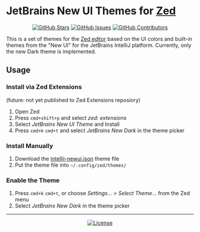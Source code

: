 # JetBrains New UI Themes for [Zed](https://zed.dev/)

<p align="center">
	<a href="https://github.com/kpitt/zed-theme-intellij-newui/stargazers"><img alt="GitHub Stars" src="https://img.shields.io/github/stars/kpitt/zed-theme-intellij-newui?style=for-the-badge&labelColor=393B40&color=3574F0"></a>
	<a href="https://github.com/kpitt/zed-theme-intellij-newui/issues"><img alt="GitHub Issues" src="https://img.shields.io/github/issues/kpitt/zed-theme-intellij-newui?style=for-the-badge&labelColor=393B40&color=BD5757"></a>
	<a href="https://github.com/kpitt/zed-theme-intellij-newui/contributors"><img alt="GitHub Contributors" src="https://img.shields.io/github/contributors/kpitt/zed-theme-intellij-newui?style=for-the-badge&labelColor=393B40&color=24A394"></a>
</p>

This is a set of themes for the [Zed editor](https://zed.dev/) based on the UI colors and built-in themes from the "New UI" for the JetBrains IntelliJ platform.  Currently, only the new Dark theme is implemented.

## Usage

### Install via Zed Extensions

(future: not yet published to Zed Extensions reposiory)

1. Open Zed
2. Press `cmd+shift+p` and select _zed: extensions_
3. Select _JetBrains New UI Theme_ and Install
4. Press `cmd+k` `cmd+t` and select _JetBrains New Dark_ in the theme picker

### Install Manually

1. Download the [intellij-newui.json](./themes/intellij-newui.json) theme file
2. Put the theme file into `~/.config/zed/themes/`

### Enable the Theme

1. Press `cmd+k` `cmd+t`, or choose _Settings... > Select Theme..._ from the Zed menu
2. Select _JetBrains New Dark_ in the theme picker

---

<p align="center">
  <a href="https://github.com/kpitt/zed-theme-intellij-newui/blob/main/LICENSE.txt"><img alt="License" src="https://img.shields.io/github/license/kpitt/zed-theme-intellij-newui?style=for-the-badge&labelColor=393B40&color=3574F0"></a>
</p>
